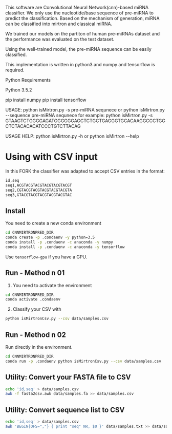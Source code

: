 This software are Convolutional Neural Network(cnn)-based miRNA classifier. We only use the nucleotide/base sequence of pre-miRNA to predict the classification. Based on the mechanism of generation, miRNA can be classified into mirtron and classical miRNA.

We trained our models on the partiton of human pre-miRNAs dataset and the performance was evaluated on the test dataset.

Using the well-trained model, the pre-miRNA sequence can be easily classified.

This implementation is written in python3 and numpy and tensorflow is required.

Python Requirements

Python 3.5.2

pip install numpy 
pip install tensorflow

USAGE: python isMirtron.py -s pre-miRNA sequnece
    or python isMirtron.py --sequence  pre-miRNA sequnece
for example: python isMirtron.py -s GTAAGTCTGGGGAGATGGGGGGAGCTCTGCTGAGGGTGCACAAGGCCCTGGCTCTACACACATCCCTGTCTTACAG

USAGE HELP: python isMirtron.py -h or python isMirtron --help

# Using with CSV input

In this FORK the classifier was adapted to accept CSV entries in the format:

```txt
id,seq
seq1,ACGTACGTACGTACGTACGTACGT
seq2,CGTACGTACGTACGTACGTACGTA
seq3,GTACGTACGTACGTACGTACGTAC
```

## Install

You need to create a new conda environment

```bash
cd CNNMIRTRONPRED_DIR
conda create -p .condaenv -y python=3.5
conda install -p .condaenv -c anaconda -y numpy
conda install -p .condaenv -c anaconda -y tensorflow
```

Use `tensorflow-gpu` if you have a GPU.

## Run - Method n 01

1. You need to activate the environment

```bash
cd CNNMIRTRONPRED_DIR
conda activate .condaenv
```

2. Classify your CSV with

```bash
python isMirtronCsv.py --csv data/samples.csv
```

## Run - Method n 02

Run directly in the environment.

```bash
cd CNNMIRTRONPRED_DIR
conda run -p .condaenv python isMirtronCsv.py --csv data/samples.csv
```

## Utility: Convert your FASTA file to CSV

```bash
echo 'id,seq' > data/samples.csv
awk -f fasta2csv.awk data/samples.fa >> data/samples.csv
```

## Utility: Convert sequence list to CSV

```bash
echo 'id,seq' > data/samples.csv
awk 'BEGIN{OFS=","} { print "seq" NR, $0 }' data/samples.txt >> data/samples.csv
```
